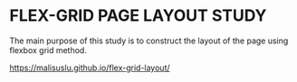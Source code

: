 # FLEX-GRID PAGE LAYOUT STUDY

The main purpose of this study is to construct the layout of the page using flexbox grid method.

https://malisuslu.github.io/flex-grid-layout/